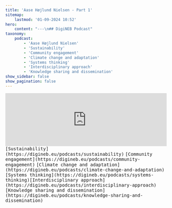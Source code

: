 ```yaml
---
title: 'Aase Højlund Nielsen - Part 1'
sitemap:
    lastmod: '01-09-2024 10:52'
hero:
    content: "---\n## DigiNEB Podcast"
taxonomy:
    podcast:
        - 'Aase Højlund Nielsen'
        - 'Sustainability'
        - 'Community engagement'
        - 'Climate change and adaptation'
        - 'Systems thinking'
        - 'Interdisciplinary approach'
        - 'Knowledge sharing and dissemination'
show_sidebar: false
show_pagination: false
---
```


<iframe title="digineb" width="100%" height="166" scrolling="no" frameborder="no" allow="autoplay" src="https://w.soundcloud.com/player/?url=https%3A//api.soundcloud.com/tracks/1908081440&color=%234b4815&auto_play=false&hide_related=false&show_comments=true&show_user=true&show_reposts=false&show_teaser=false"></iframe>
<kbd>[Sustainability](https://digineb.eu/podcasts/sustainability)</kbd>
<kbd>[Community engagement](https://digineb.eu/podcasts/community-engagement)</kbd>
<kbd>[Climate change and adaptation](https://digineb.eu/podcasts/climate-change-and-adaptation)</kbd>
<kbd>[Systems thinking](https://digineb.eu/podcasts/systems-thinking)</kbd><kbd>[Interdisciplinary approach](https://digineb.eu/podcasts/interdisciplinary-approach)</kbd>
<kbd>[Knowledge sharing and dissemination](https://digineb.eu/podcasts/knowledge-sharing-and-dissemination)</kbd>
